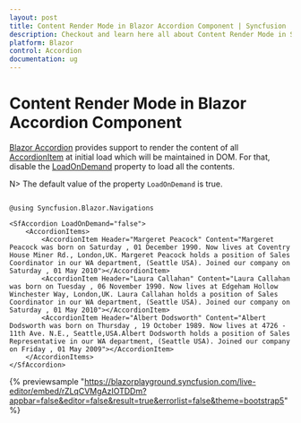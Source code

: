 ```yaml
---
layout: post
title: Content Render Mode in Blazor Accordion Component | Syncfusion
description: Checkout and learn here all about Content Render Mode in Syncfusion Blazor Accordion component and more.
platform: Blazor
control: Accordion
documentation: ug
---
```


# Content Render Mode in Blazor Accordion Component

[Blazor Accordion](https://www.syncfusion.com/blazor-components/blazor-accordion) provides support to render the content of all [AccordionItem](https://help.syncfusion.com/cr/blazor/Syncfusion.Blazor.Navigations.AccordionItem.html) at initial load which will be maintained in DOM. For that, disable the [LoadOnDemand](https://help.syncfusion.com/cr/blazor/Syncfusion.Blazor.Navigations.SfAccordion.html#Syncfusion_Blazor_Navigations_SfAccordion_LoadOnDemand) property to load all the contents.

N> The default value of the property `LoadOnDemand` is true.

```cshtml

@using Syncfusion.Blazor.Navigations

<SfAccordion LoadOnDemand="false">
    <AccordionItems>
        <AccordionItem Header="Margeret Peacock" Content="Margeret Peacock was born on Saturday , 01 December 1990. Now lives at Coventry House Miner Rd., London,UK. Margeret Peacock holds a position of Sales Coordinator in our WA department, (Seattle USA). Joined our company on Saturday , 01 May 2010"></AccordionItem>
        <AccordionItem Header="Laura Callahan" Content="Laura Callahan was born on Tuesday , 06 November 1990. Now lives at Edgeham Hollow Winchester Way, London,UK. Laura Callahan holds a position of Sales Coordinator in our WA department, (Seattle USA). Joined our company on Saturday , 01 May 2010"></AccordionItem>
        <AccordionItem Header="Albert Dodsworth" Content="Albert Dodsworth was born on Thursday , 19 October 1989. Now lives at 4726 - 11th Ave. N.E., Seattle,USA.Albert Dodsworth holds a position of Sales Representative in our WA department, (Seattle USA). Joined our company on Friday , 01 May 2009"></AccordionItem>
    </AccordionItems>
</SfAccordion>

```
{% previewsample "https://blazorplayground.syncfusion.com/live-editor/embed/rZLqCVMgAzIOTDDm?appbar=false&editor=false&result=true&errorlist=false&theme=bootstrap5" %}
